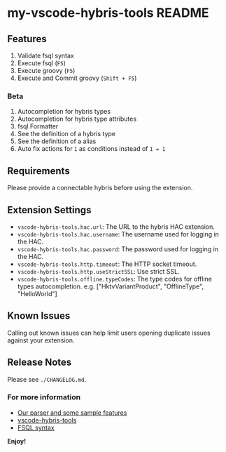 # my-vscode-hybris-tools README

## Features

1. Validate fsql syntax
2. Execute fsql (`F5`)
3. Execute groovy (`F5`)
4. Execute and Commit groovy (`Shift + F5`)

### Beta

1. Autocompletion for hybris types
2. Autocompletion for hybris type attributes
3. fsql Formatter
4. See the definition of a hybris type
5. See the definition of a alias
6. Auto fix actions for `1` as conditions instead of `1 = 1`

## Requirements

Please provide a connectable hybris before using the extension.

## Extension Settings

* `vscode-hybris-tools.hac.url`: The URL to the hybris HAC extension.
* `vscode-hybris-tools.hac.username`: The username used for logging in the HAC.
* `vscode-hybris-tools.hac.password`: The password used for logging in the HAC.
* `vscode-hybris-tools.http.timeout`: The HTTP socket timeout.
* `vscode-hybris-tools.http.useStrictSSL`: Use strict SSL.
* `vscode-hybris-tools.offline.typeCodes`: The type codes for offline types autocompletion. e.g. ["HktvVariantProduct", "OfflineType", "HelloWorld"]

## Known Issues

Calling out known issues can help limit users opening duplicate issues against your extension.

## Release Notes

Please see `./CHANGELOG.md`.

### For more information

* [Our parser and some sample features](https://github.com/leoiii12/flex-query-parser)
* [vscode-hybris-tools](https://github.com/vscode-hybris-tools/vscode-hybris-tools)
* [FSQL syntax](https://help.sap.com/doc/a4265d5ea8314eb2929e6cf6fb8e35a5/1811/en-US/de/hybris/platform/servicelayer/search/FlexibleSearchService.html)

**Enjoy!**

